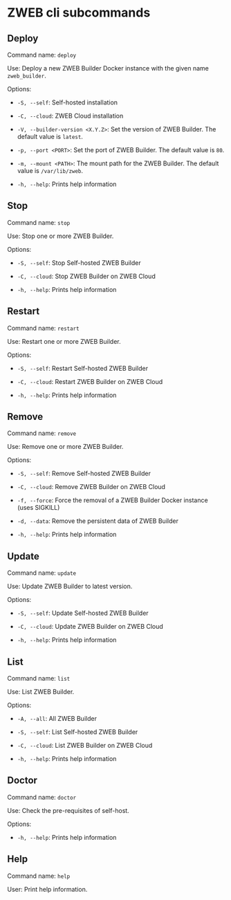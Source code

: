 # ZWEB cli subcommands

## Deploy

Command name: `deploy`

Use: Deploy a new ZWEB Builder Docker instance with the given name `zweb_builder`.

Options:

- `-S, --self`: Self-hosted installation

- `-C, --cloud`: ZWEB Cloud installation

- `-V, --builder-version <X.Y.Z>`: Set the version of ZWEB Builder. The default value is `latest`.

- `-p, --port <PORT>`: Set the port of ZWEB Builder. The default value is `80`.

- `-m, --mount <PATH>`: The mount path for the ZWEB Builder. The default value is `/var/lib/zweb`.

- `-h, --help`: Prints help information

## Stop

Command name: `stop`

Use: Stop one or more ZWEB Builder.

Options:

- `-S, --self`: Stop Self-hosted ZWEB Builder

- `-C, --cloud`: Stop ZWEB Builder on ZWEB Cloud

- `-h, --help`: Prints help information

## Restart

Command name: `restart`

Use: Restart one or more ZWEB Builder.

Options:

- `-S, --self`: Restart Self-hosted ZWEB Builder

- `-C, --cloud`: Restart ZWEB Builder on ZWEB Cloud

- `-h, --help`: Prints help information

## Remove

Command name: `remove`

Use: Remove one or more ZWEB Builder.

Options:

- `-S, --self`: Remove Self-hosted ZWEB Builder

- `-C, --cloud`: Remove ZWEB Builder on ZWEB Cloud

- `-f, --force`: Force the removal of a ZWEB Builder Docker instance (uses SIGKILL)

- `-d, --data`: Remove the persistent data of ZWEB Builder

- `-h, --help`: Prints help information

## Update

Command name: `update`

Use: Update ZWEB Builder to latest version.

Options:

- `-S, --self`: Update Self-hosted ZWEB Builder

- `-C, --cloud`: Update ZWEB Builder on ZWEB Cloud

- `-h, --help`: Prints help information

## List

Command name: `list`

Use: List ZWEB Builder.

Options:

- `-A, --all`: All ZWEB Builder

- `-S, --self`: List Self-hosted ZWEB Builder

- `-C, --cloud`: List ZWEB Builder on ZWEB Cloud

- `-h, --help`: Prints help information

## Doctor

Command name: `doctor`

Use: Check the pre-requisites of self-host.

Options:

- `-h, --help`: Prints help information

## Help

Command name: `help`

User: Print help information.